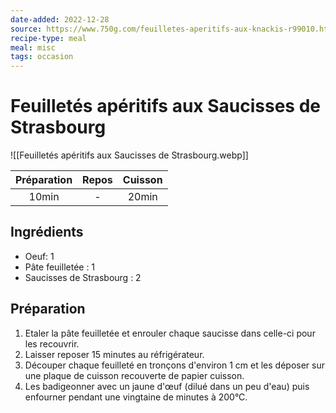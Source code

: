 ```yaml
---
date-added: 2022-12-28
source: https://www.750g.com/feuilletes-aperitifs-aux-knackis-r99010.htm
recipe-type: meal
meal: misc
tags: occasion
---
```


# Feuilletés apéritifs aux Saucisses de Strasbourg

![[Feuilletés apéritifs aux Saucisses de Strasbourg.webp]]

| Préparation | Repos | Cuisson |
|:-----------:|:-----:|:-------:|
|    10min    |   -   |  20min  |

## Ingrédients

- Oeuf: 1
- Pâte feuilletée : 1
- Saucisses de Strasbourg : 2

## Préparation

1. Etaler la pâte feuilletée et enrouler chaque saucisse dans celle-ci pour les recouvrir.
2. Laisser reposer 15 minutes au réfrigérateur.
3. Découper chaque feuilleté en tronçons d'environ 1 cm et les déposer sur une plaque de cuisson recouverte de papier cuisson.
4. Les badigeonner avec un jaune d'œuf (dilué dans un peu d'eau) puis enfourner pendant une vingtaine de minutes à 200°C.
